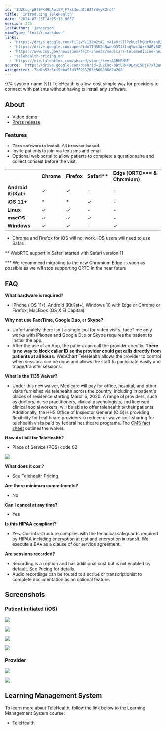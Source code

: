 ```yaml
---
id: '1UZCuq-p8tEPK49LAwi5PjF7xl3uud4LB3fYWvyK3rc4'
title: 'Introducing TeleHealth'
date: '2024-07-15T14:25:13.963Z'
version: 276
lastAuthor: 'janderson'
mimeType: 'text/x-markdown'
links:
  - 'https://drive.google.com/file/d/132m2tAJ_yX1eVtE1lPzkUzlhQNrMXsnB/view?usp=sharing'
  - 'https://drive.google.com/open?id=1TdSU2dNwnUO3T4kInqYwsJAzk9dEv6OVmNUDdMwljNU'
  - 'https://www.cms.gov/newsroom/fact-sheets/medicare-telemedicine-health-care-provider-fact-sheet'
  - 'telehealth-pricing.md'
  - 'https://mie.talentlms.com/shared/start/key:AGBHRKMF'
source: 'https://drive.google.com/open?id=1UZCuq-p8tEPK49LAwi5PjF7xl3uud4LB3fYWvyK3rc4'
wikigdrive: '7bd2b52c5cf9bba91d376203703e860806d2a208'
---
```

{{% system-name %}} TeleHealth is a low-cost simple way for providers to connect with patients without having to install any software.

## About

* Video [demo](https://drive.google.com/file/d/132m2tAJ_yX1eVtE1lPzkUzlhQNrMXsnB/view?usp=sharing)
* [Press release](https://drive.google.com/open?id=1TdSU2dNwnUO3T4kInqYwsJAzk9dEv6OVmNUDdMwljNU)

### Features

* Zero software to install. All browser-based.
* Invite patients to join via text/sms and email
* Optional web portal to allow patients to complete a questionnaire and collect consent before the visit.
<table>
<tr>
<td></td>
<td><strong>Chrome</strong></td>
<td><strong>Firefox</strong></td>
<td><strong>Safari**</strong></td>
<td><strong>Edge (ORTC*** & Chromium)</strong></td>
</tr>
<tr>
<td><strong>Android KitKat+</strong></td>
<td>✓</td>
<td>✓</td>
<td>-</td>
<td>-</td>
</tr>
<tr>
<td><strong>iOS 11+</strong></td>
<td>*</td>
<td>*</td>
<td>✓</td>
<td>-</td>
</tr>
<tr>
<td><strong>Linux</strong></td>
<td>✓</td>
<td>✓</td>
<td>-</td>
<td>-</td>
</tr>
<tr>
<td><strong>macOS</strong></td>
<td>✓</td>
<td>✓</td>
<td>✓</td>
<td>-</td>
</tr>
<tr>
<td><strong>Windows</strong></td>
<td>✓</td>
<td>✓</td>
<td>-</td>
<td>✓</td>
</tr>
</table>

* Chrome and Firefox for iOS will not work. iOS users will need to use Safari.

** WebRTC support in Safari started with Safari version 11

*** We recommend migrating to the new Chromium Edge as soon as possible as we will stop supporting ORTC in the near future

## FAQ

**What hardware is required?**

* iPhone (iOS 11+), Android (KitKat+), Windows 10 with Edge or Chrome or Firefox, MacBook (OS X El Capitan).

**Why not use FaceTime, Google Duo, or Skype?**

* Unfortunately, there isn't a single tool for video visits. FaceTime only works with iPhones and Google Duo or Skype requires the patient to install the app.
* After the use of an App, the patient can call the provider directly. <strong>There is no way to block caller ID so the provider could get calls directly from patients at all hours.</strong> WebChart TeleHealth allows the provider to control when sessions can be done and allows the staff to participate easily and triage/transfer sessions.

**What is the 1135 Waiver?**

* Under this new waiver, Medicare will pay for office, hospital, and other visits furnished via telehealth across the country, including in patient's places of residence starting March 6, 2020.  A range of providers, such as doctors, nurse practitioners, clinical psychologists, and licensed clinical social workers, will be able to offer telehealth to their patients.  Additionally, the HHS Office of Inspector General (OIG) is providing flexibility for healthcare providers to reduce or waive cost-sharing for telehealth visits paid by federal healthcare programs. The [CMS fact sheet](https://www.cms.gov/newsroom/fact-sheets/medicare-telemedicine-health-care-provider-fact-sheet) outlines the waiver.

**How do I bill for TeleHealth?**

* Place of Service (POS) code 02

![](../introducing-telehealth.assets/3991b2dc171da84294d04ad876f52e72.png)

**What does it cost?**

* See [Telehealth Pricing](telehealth-pricing.md)

**Are there minimum commitments?**

* No

**Can I cancel at any time?**

* Yes

**Is this HIPAA compliant?**

* Yes. Our infrastructure complies with the technical safeguards required by HIPAA including encryption at rest and encryption in transit. We execute a BAA as a clause of our service agreement.

**Are sessions recorded?**

* Recording is an option and has additional cost but is not enabled by default. See [Pricing](#pricing) for details.
* Audio recordings can be routed to a scribe or transcriptionist to complete documentation as an optional feature.

## Screenshots

### Patient initiated (iOS)

![](../introducing-telehealth.assets/c2105f99138f01bf23516d32e87f4127.png)

![](../introducing-telehealth.assets/43f0b5a34529ef3dfe60538bfe9afdcd.png)

![](../introducing-telehealth.assets/15b5c7e89b6fcf1f6f5cb6fd22630323.png)

![](../introducing-telehealth.assets/6692098b583ca5a014f2242472e60d7f.png)

### Provider

![](../introducing-telehealth.assets/d8d695db6dcdd871a38ba8d0d483fdb3.jpg)

![](../introducing-telehealth.assets/b81e1c05d35c04b4495433b7c5a433be.jpg)

## Learning Management System

To learn more about TeleHealth, follow the link below to the Learning Management System course:

* [TeleHealth](https://mie.talentlms.com/shared/start/key:AGBHRKMF)
